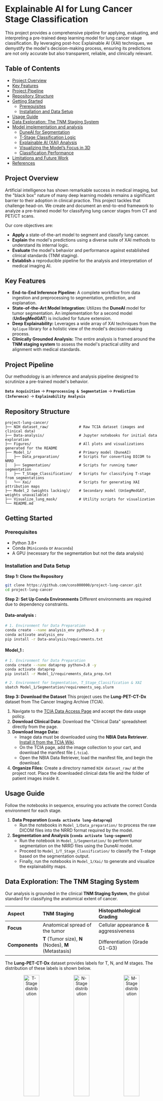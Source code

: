 # Explainable AI for Lung Cancer Stage Classification

This project provides a comprehensive pipeline for applying, evaluating, and interpreting a pre-trained deep learning model for lung cancer stage classification. By leveraging post-hoc Explainable AI (XAI) techniques, we demystify the model's decision-making process, ensuring its predictions are not only accurate but also transparent, reliable, and clinically relevant.

## Table of Contents
- [Project Overview](#project-overview)
- [Key Features](#key-features)
- [Project Pipeline](#project-pipeline)
- [Repository Structure](#repository-structure)
- [Getting Started](#getting-started)
  - [Prerequisites](#prerequisites)
  - [Installation and Data Setup](#installation-and-data-setup)
- [Usage Guide](#usage-guide)
- [Data Exploration: The TNM Staging System](#data-exploration-the-tnm-staging-system)
- [Model implementation and analysis](#model-implementation-and-analysis)
  - [DuneAI for Segmentation](#duneai-for-segmentation)
  - [T-Stage Classification Logic](#t-stage-classification-logic)
  - [Explainable AI (XAI) Analysis](#explainable-ai-xai-analysis)
  - [Visualizing the Model’s Focus in 3D](#visualizing-the-model’s-focus-in-3d)
  - [Classification Performance](#classification-performance)
- [Limitations and Future Work](#limitations-and-future-work)
- [References](#references)

## Project Overview

Artificial intelligence has shown remarkable success in medical imaging, but the "black box" nature of many deep learning models remains a significant barrier to their adoption in clinical practice. This project tackles that challenge head-on. We create and document an end-to-end framework to analyze a pre-trained model for classifying lung cancer stages from CT and PET/CT scans.

Our core objectives are:
- **Apply** a state-of-the-art model to segment and classify lung cancer.
- **Explain** the model's predictions using a diverse suite of XAI methods to understand its internal logic.
- **Evaluate** the model's behavior and performance against established clinical standards (TNM staging).
- **Establish** a reproducible pipeline for the analysis and interpretation of medical imaging AI.

## Key Features
- **End-to-End Inference Pipeline:** A complete workflow from data ingestion and preprocessing to segmentation, prediction, and explanation.
- **State-of-the-Art Model Integration:** Utilizes the **DuneAI** model for tumor segmentation. An implementation for a second model (**UnSegMedGAT**) is included for future extension.
- **Deep Explainability:** Leverages a wide array of XAI techniques from the `Xplique` library for a holistic view of the model's decision-making process.
- **Clinically Grounded Analysis:** The entire analysis is framed around the **TNM staging system** to assess the model's practical utility and alignment with medical standards.

## Project Pipeline

Our methodology is an inference and analysis pipeline designed to scrutinize a pre-trained model's behavior.

**`Data Acquisition`** → **`Preprocessing & Segmentation`** → **`Prediction (Inference)`** → **`Explainability Analysis`**

## Repository Structure
```
project-lung-cancer/
├── NIH dataset_raw/              # Raw TCIA dataset (images and clinical data)
├── Data-analysis/                # Jupyter notebooks for initial data exploration
├── Figures/                      # All plots and visualizations generated for the README
├── Model_1/                      # Primary model (DuneAI)
│   ├── Data_preparation/         # Scripts for converting DICOM to NRRD
│   ├── Segmentation/             # Scripts for running tumor segmentation
│   ├── T_Stage_Classification/   # Scripts for classifying T-stage from segmentations
│   └── Xai/                      # Scripts for generating XAI attribution maps
├── Model_2 (weights lacking)/    # Secondary model (UnSegMedGAT, weights unavailable)
├── Visualize_lung_mask/          # Utility scripts for visualization
└── README.md
```

## Getting Started

### Prerequisites
- Python 3.8+
- Conda (`Miniconda` or `Anaconda`)
- A GPU (necessary for the segmentation but not the data analysis)

### Installation and Data Setup

**Step 1: Clone the Repository**
```bash
git clone https://github.com/cons000000/project-lung-cancer.git
cd project-lung-cancer
```

**Step 2: Set Up Conda Environments**
Different environments are required due to dependency constraints.

#### Data-analysis :

```bash
# 1. Environment for Data Preparation
conda create --name analysis_env python=3.8 -y
conda activate analysis_env
pip install -r Data-analysis/requirements.txt
```

#### Model_1 :

```bash
# 1. Environment for Data Preparation
conda create --name dataprep python=3.8 -y
conda activate dataprep
pip install -r Model_1/requirements_data_prep.txt
```

```bash
# 2. Environment for Segmentation, T_Stage_Classification & XAI
sbatch Model_1/Segmentation/requirements_seg.slurm
```

**Step 3: Download the Dataset**
This project uses the **Lung-PET-CT-Dx** dataset from The Cancer Imaging Archive (TCIA).

1.  Navigate to the [TCIA Data Access Page](https://www.cancerimagingarchive.net/collection/lung-pet-ct-dx/) and accept the data usage policy.
2.  **Download Clinical Data:** Download the "Clinical Data" spreadsheet directly from the page.
3.  **Download Image Data:**
    *   Image data must be downloaded using the **NBIA Data Retriever**. [Install it from the TCIA Wiki](https://wiki.cancerimagingarchive.net/display/NBIA/Downloading+TCIA+Images#DownloadingTCIAImages-DownloadingtheNBIADataRetriever).
    *   On the TCIA page, add the image collection to your cart, and download the manifest file (`.tcia`).
    *   Open the NBIA Data Retriever, load the manifest file, and begin the download.
4.  **Organize Files:** Create a directory named `NIH dataset_raw/` at the project root. Place the downloaded clinical data file and the folder of patient images inside it.

## Usage Guide
Follow the notebooks in sequence, ensuring you activate the correct Conda environment for each stage.

1.  **Data Preparation (`conda activate lung-dataprep`)**
    - Run the notebooks in `Model_1/Data_preparation/` to process the raw DICOM files into the NRRD format required by the model.
2.  **Segmentation and Analysis (`conda activate lung-segment`)**
    - Run the notebook in `Model_1/Segmentation/` to perform tumor segmentation on the NRRD files using the DuneAI model.
    - Proceed to `Model_1/T_Stage_Classification/` to classify the T-stage based on the segmentation output.
    - Finally, run the notebooks in `Model_1/Xai/` to generate and visualize the explainability maps.

## Data Exploration: The TNM Staging System

Our analysis is grounded in the clinical **TNM Staging System**, the global standard for classifying the anatomical extent of cancer.

| Aspect         | TNM Staging                                 | Histopathological Grading          |
| :------------- | :------------------------------------------ | :--------------------------------- |
| **Focus**      | Anatomical spread of the tumor              | Cellular appearance & aggressiveness |
| **Components** | **T** (Tumor size), **N** (Nodes), **M** (Metastasis) | Differentiation (Grade G1-G3)      |

The **Lung-PET-CT-Dx** dataset provides labels for T, N, and M stages. The distribution of these labels is shown below.

<p align="center">
  <img src="Figures/chart2.svg" alt="T-Stage distribution" width="32%"/>
  <img src="Figures/chart1.svg" alt="N-Stage distribution" width="32%"/>
  <img src="Figures/chart3.svg" alt="M-Stage distribution" width="32%"/>
</p>
<p align="center">
  <b>Figure 1:</b> Distribution of ground truth labels for T-Stage, N-Stage, and M-Stage in the dataset.
</p>

Here are the labels generally used in radiology to caracteristize each of these stages. There is no mention of M2 or M3 as one can see (M-Stage). Regarding the N-Stage, it requires not only to identify a tumor but also to look if it has eventually metastasized and where. Given the complexity of this task, the present project is focusing on finding the true T-Stage.

| T (Tumor)            | N (Nodes)               | M (Metastasis)          |
|----------------------|-------------------------|-------------------------|
| **is**: In situ     | **N0**: No nodes        | **M0**: No metastasis   |
| **T1** ≤3 cm         | **N1**: Ipsilateral hilar | **M1**: Distant        |
| ・T1a ≤1 cm          | **N2**: Mediastinal     | ・M1a: Contralateral lung |
| ・T1b >1-2 cm        | **N3**: Contralateral   | ・M1b: Single distant   |
| ・T1c >2-3 cm        |                         | ・M1c: Multiple distant |
| **T2** >3-5 cm       |                         |                         |
| ・T2a >3-4 cm        |                         |                         |
| ・T2b >4-5 cm        |                         |                         |
| **T3** >5-7 cm       |                         |                         |
| **T4** >7 cm         |                         |                         |


## Model implementation and analysis

### DuneAI for Segmentation
**DuneAI** is a deep learning model designed for the automated detection and segmentation of non-small cell lung cancer (NSCLC) in CT images. We use the **[precision-medicine-toolbox](https://github.com/primakov/precision-medicine-toolbox)** for data preprocessing.

- **Preprocessing:** DICOM images are converted to NRRD using the precision medicine toolbox.
- **Input Format:** NRRD files.

### T-Stage Classification Logic
The model first segments the tumor and outputs a mask. We then calculate the size of the mask to give the tumor size. Ultimatly it is mapped to a clinical T-stage according to established guidelines.

**Table 1: Mapping Tumor Size to T-Stage**
| T-Stage | Tumor Size                   |
| :------ | :--------------------------- |
| T1a     | ≤ 1 cm (≤ 10 mm)             |
| T1b     | > 1 cm and ≤ 2 cm (11–20 mm) |
| T1c     | > 2 cm and ≤ 3 cm (21–30 mm) |
| T2a     | > 3 cm and ≤ 4 cm (31–40 mm) |
| T2b     | > 4 cm and ≤ 5 cm (41–50 mm) |
| T3      | > 5 cm and ≤ 7 cm (51–70 mm) |
| T4      | > 7 cm (> 70 mm)             |

*Note: The ground truth dataset contains a mix of general labels (e.g., 'T2') and specific sub-stages (e.g., 'T2a'). This label granularity mismatch is a key challenge addressed in the performance analysis.*

### Explainable AI (XAI) Analysis

Just below is the data for one patient and the segmentation's result after using DuneAI.

<p align="center">
  <img src="Figures/outputwomask.png" alt="Model segmentation" width="70%"/>
  <br>
  <b>Figure 2:</b> Original CT for one patient. The 3D image is a sequence of 36 slices.
</p>

<p align="center">
  <img src="Figures/output.png" alt="Model segmentation" width="70%"/>
  <br>
  <b>Figure 2:</b> Example of DuneAI segmentation results showing the original image overlayed with the predicted mask.
</p>

To truly trust a model, we must understand *how* it arrives at its conclusions. Since the model analyzes the CT scan slice by slice, we can apply XAI methods to each slice to create a sequence of attribution maps. This approach provides a pseudo-3D, volumetric understanding of the model's decision-making process, allowing us to see how its focus evolves across the depth of the tumor.

**Figure 4: Volumetric XAI Attribution Maps**
*The table below visualizes the model's focus across all slices of a patient's scan for different XAI methods.*

| Method | Visualization | Description |
| :--- | :--- | :--- |
| **Saliency Map** | <div style="display:flex; flex-direction:column"> <img src="Figures/saliency1.png" alt="Saliency explanation" style="width:100%"> <img src="Figures/saliency2.png" alt="Saliency explanation" style="width:100%"> <img src="Figures/saliency3.png" alt="Saliency explanation" style="width:100%"> <img src="Figures/saliency4.png" alt="Saliency explanation" style="width:100%"> <img src="Figures/saliency5.png" alt="Saliency explanation" style="width:100%"> <img src="Figures/saliency6.png" alt="Saliency explanation" style="width:100%"> </div> | **Raw pixel influence.** Shows the gradient of the output with respect to the input pixels. It's fast but can be noisy. |
| **Gradient × Input** | <div style="display:flex; flex-direction:column"> <img src="Figures/gradientinput1.png" alt="Gradient x Input explanation" style="width:100%"> <img src="Figures/gradientinput2.png" alt="Gradient x Input explanation" style="width:100%"> <img src="Figures/gradientinput3.png" alt="Gradient x Input explanation" style="width:100%"> <img src="Figures/gradientinput4.png" alt="Gradient x Input explanation" style="width:100%"> <img src="Figures/gradientinput5.png" alt="Gradient x Input explanation" style="width:100%"> <img src="Figures/gradientinput6.png" alt="Gradient x Input explanation" style="width:100%"> </div> | **Influence combined with pixel intensity.** Weights the gradients by the input pixel values, highlighting influential bright/dark areas. |
| **Integrated Gradients** | <div style="display:flex; flex-direction:column"> <img src="Figures/integratedgradient1.png" alt="Integrated Gradients explanation" style="width:100%"> <img src="Figures/integratedgradient2.png" alt="Integrated Gradients explanation" style="width:100%"> <img src="Figures/integratedgradient3.png" alt="Integrated Gradients explanation" style="width:100%"> <img src="Figures/integratedgradient4.png" alt="Integrated Gradients explanation" style="width:100%"> <img src="Figures/integratedgradient5.png" alt="Integrated Gradients explanation" style="width:100%"> <img src="Figures/integratedgradient6.png" alt="Integrated Gradients explanation" style="width:100%"> </div> | **Stable, cumulative pixel importance.** Aggregates gradients along a path from a baseline (black) image to the input, providing more robust and less noisy attributions. |
| **SmoothGrad** | <div style="display:flex; flex-direction:column"> <img src="Figures/smoothgrad1.png" alt="SmoothGrad explanation" style="width:100%"> <img src="Figures/smoothgrad2.png" alt="SmoothGrad explanation" style="width:100%"> <img src="Figures/smoothgrad3.png" alt="SmoothGrad explanation" style="width:100%"> <img src="Figures/smoothgrad4.png" alt="SmoothGrad explanation" style="width:100%"> <img src="Figures/smoothgrad5.png" alt="SmoothGrad explanation" style="width:100%"> <img src="Figures/smoothgrad6.png" alt="SmoothGrad explanation" style="width:100%"> </div> | **Noise-reduced explanation.** Averages saliency maps over multiple noisy copies of the input to produce a cleaner, more stable visualization. |
| **SquareGrad** | <div style="display:flex; flex-direction:column"> <img src="Figures/squaregrad1.png" alt="SquareGrad explanation" style="width:100%"> <img src="Figures/squaregrad2.png" alt="SquareGrad explanation" style="width:100%"> <img src="Figures/squaregrad3.png" alt="SquareGrad explanation" style="width:100%"> <img src="Figures/squaregrad4.png" alt="SquareGrad explanation" style="width:100%"> <img src="Figures/squaregrad5.png" alt="SquareGrad explanation" style="width:100%"> <img src="Figures/squaregrad6.png" alt="SquareGrad explanation" style="width:100%"> </div> | **Magnitude of influence.** Similar to SmoothGrad, but focuses on the magnitude of gradients, highlighting impactful regions regardless of positive/negative influence. |
| **VarGrad** | <div style="display:flex; flex-direction:column"> <img src="Figures/vargrad1.png" alt="VarGrad explanation" style="width:100%"> <img src="Figures/vargrad2.png" alt="VarGrad explanation" style="width:100%"> <img src="Figures/vargrad3.png" alt="VarGrad explanation" style="width:100%"> <img src="Figures/vargrad4.png" alt="VarGrad explanation" style="width:100%"> <img src="Figures/vargrad5.png" alt="VarGrad explanation" style="width:100%"> <img src="Figures/vargrad6.png" alt="VarGrad explanation" style="width:100%"> </div> | **Stability/uncertainty of model focus.** Measures the variance of gradients. Bright areas indicate regions where the model's focus is unstable or uncertain. |
| **Sobol Attribution** | <div style="display:flex; flex-direction:column"> <img src="Figures/SobolAttributionMethod1.png" alt="Sobol Attribution explanation" style="width:100%"> <img src="Figures/SobolAttributionMethod2.png" alt="Sobol Attribution explanation" style="width:100%"> <img src="Figures/SobolAttributionMethod3.png" alt="Sobol Attribution explanation" style="width:100%"> <img src="Figures/SobolAttributionMethod4.png" alt="Sobol Attribution explanation" style="width:100%"> <img src="Figures/SobolAttributionMethod5.png" alt="Sobol Attribution explanation" style="width:100%"> <img src="Figures/SobolAttributionMethod6.png" alt="Sobol Attribution explanation" style="width:100%"> </div> | **Importance including feature interactions.** A sophisticated method that captures not just individual pixel importance but also the contribution of interactions between pixels. |

### Classification Performance
The model's T-stage classification performance was evaluated using a confusion matrix. The matrix highlights the model's strengths and weaknesses in distinguishing between different cancer stages.

<p align="center">
  <img src="Figures/confusionmatrixoutput.png" alt="Confusion Matrix" width="60%"/>
</p>
<p align="center">
  <b>Figure 3:</b> Confusion Matrix showing model-predicted T-stages versus the actual T-stages from the dataset.
</p>

**Analysis of Classification Performance:**

- **Strongest Performance:** The model shows its highest confidence and accuracy in identifying the **T1c** stage, correctly classifying 24 cases.
- **Adjacent Stage Confusion:** A common pattern is the confusion between adjacent or near-adjacent stages, which is clinically understandable as it depends on precise size measurements. For example, actual **T1c** cases are frequently misclassified as **T1b** (13 cases) or **T2a** (20 cases). This indicates the model is identifying tumors of a similar size but the calculated diameter falls just across a classification boundary.
- **Handling of General vs. Specific Labels:** The ground truth contains general labels like '2' and '3', while the model predicts specific sub-stages. The model tends to overestimate the stage for these general labels; for example, actual **T2** cases are most often predicted as **T2b** (10), **T3** (16), or even **T4** (6). This highlights a challenge in reconciling different levels of label granularity.
- **Challenges with Smallest Tumors:** The model struggles significantly with the smallest tumors, failing to correctly identify any **T1a** cases, often classifying them as larger stages like **T1b** or **T1c**.

## Limitations and Future Work

### Known Issues
- **Limited Model Comparison:** The analysis was restricted to **DuneAI**, as pre-trained weights for the alternative model (**UnSegMedGAT**) were not publicly available.
- **Dataset Imperfections:** A subset of image files in the public dataset were found to be corrupted or missing essential `z-spacing` metadata, requiring data cleaning and exclusion.
- **2D Slice-Based Analysis:** While our XAI analysis provides a pseudo-3D view, the model itself still operates on 2D slices, which may not fully capture complex 3D volumetric context.

### Future Work
- **Comparative Model Analysis:** Acquire weights for `Model_2` (UnSegMedGAT) to enable a direct performance and explainability comparison between different architectures.
- **True 3D Explainability:** Implement XAI methods designed specifically for 3D convolutional networks to generate a true 3D attribution map, moving beyond the slice-by-slice approximation.
- **Expand Model Repository:** Survey recent literature to identify and integrate other publicly available pre-trained models for a broader comparative study.

## References

#### Dataset
> Li, P., Wang, S., Li, T., Lu, J., HuangFu, Y., & Wang, D. (2020). *A Large-Scale CT and PET/CT Dataset for Lung Cancer Diagnosis (Lung-PET-CT-Dx) [Data set]*. The Cancer Imaging Archive. [https://doi.org/10.7937/TCIA.2020.NNC2-0461](https://doi.org/10.7937/TCIA.2020.NNC2-0461)

#### Models and Toolboxes
> Primakov, S. P., Ibrahim, A., van Timmeren, J. E., et al. (2022). Automated detection and segmentation of non-small cell lung cancer computed tomography images. *Nature Communications, 13*(1), 3423. [https://doi.org/10.1038/s41467-022-30841-3](https://doi.org/10.1038/s41467-022-30841-3)

> Primakov, S., Lavrova, E., Salahuddin, Z., Woodruff, H. C., & Lambin, P. (2022). *Precision-medicine-toolbox: An open-source python package for facilitation of quantitative medical imaging and radiomics analysis*. arXiv preprint arXiv:2202.13965. [https://arxiv.org/abs/2202.13965](https://arxiv.org/abs/2202.13965)

> Fel, T., Hervier, L., Vigouroux, D., et al. (2022). *Xplique: A Deep Learning Explainability Toolbox*. Workshop on Explainable Artificial Intelligence for Computer Vision (CVPR). [https://arxiv.org/abs/2204.13132](https://arxiv.org/abs/2204.13132)

#### Related Literature
> Ma, J., He, Y., Li, F., et al. (2024). Segment anything in medical images. *Nature Communications, 15*(1), 654. [https://doi.org/10.1038/s41467-024-44824-z](https://doi.org/10.1038/s41467-024-44824-z)
